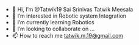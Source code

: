 - 👋 Hi, I’m @Tatwik19 Sai Srinivas Tatwik Meesala
- 👀 I’m interested in Robotic system Integration
- 🌱 I’m currently learning Robotics 
- 💞️ I’m looking to collaborate on ...
- 📫 How to reach me tatwik.m.19@gmail.com

<!---
Tatwik19/Tatwik19 is a ✨ special ✨ repository because its `README.md` (this file) appears on your GitHub profile.
You can click the Preview link to take a look at your changes.
--->
